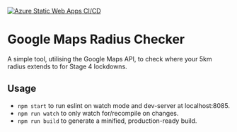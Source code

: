 [![Azure Static Web Apps CI/CD](https://github.com/bronthulke/radius-checker/actions/workflows/azure-static-web-apps-polite-mud-014f9e91e.yml/badge.svg)](https://github.com/bronthulke/radius-checker/actions/workflows/azure-static-web-apps-polite-mud-014f9e91e.yml)

# Google Maps Radius Checker
A simple tool, utilising the Google Maps API, to check where your 5km radius extends to for Stage 4 lockdowns.

## Usage
* `npm start` to run eslint on watch mode and dev-server at localhost:8085.
* `npm run watch` to only watch for/recompile on changes.
* `npm run build` to generate a minified, production-ready build.